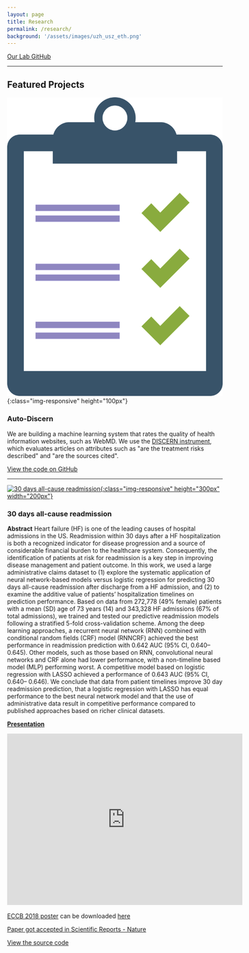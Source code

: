 ```yaml
---
layout: page
title: Research
permalink: /research/
background: '/assets/images/uzh_usz_eth.png'
---
```


[Our Lab GitHub](https://github.com/uzh-dqbm-cmi)

***

## Featured Projects

![DISCERN criteria](/assets/images/checklist.png){:class="img-responsive" height="100px"}

### Auto-Discern

We are building a machine learning system that rates the quality of health information websites, such as WebMD. 
We use the [DISCERN instrument](http://www.discern.org.uk/discern_instrument.php), 
which evaluates articles on attributes such as "are the treatment risks described" and "are the sources cited".

[View the code on GitHub](https://github.com/uzh-dqbm-cmi/auto-discern)

***
[](http://i.stack.imgur.com/vwxyz.png)
[![30 days all-cause readmission](../assets/images/ECCB18_poster_v2.png){:class="img-responsive" height="300px" width="200px"}](../assets/docs/ECCB18_poster_v2.pdf)
### 30 days all-cause readmission

**Abstract**
Heart failure (HF) is one of the leading causes of hospital admissions in the US. Readmission within 30
days after a HF hospitalization is both a recognized indicator for disease progression and a source of
considerable financial burden to the healthcare system. Consequently, the identification of patients
at risk for readmission is a key step in improving disease management and patient outcome. In this
work, we used a large administrative claims dataset to (1) explore the systematic application of neural
network-based models versus logistic regression for predicting 30 days all-cause readmission after
discharge from a HF admission, and (2) to examine the additive value of patients’ hospitalization
timelines on prediction performance. Based on data from 272,778 (49% female) patients with a mean
(SD) age of 73 years (14) and 343,328 HF admissions (67% of total admissions), we trained and tested
our predictive readmission models following a stratified 5-fold cross-validation scheme. Among the
deep learning approaches, a recurrent neural network (RNN) combined with conditional random fields
(CRF) model (RNNCRF) achieved the best performance in readmission prediction with 0.642 AUC (95%
CI, 0.640–0.645). Other models, such as those based on RNN, convolutional neural networks and CRF
alone had lower performance, with a non-timeline based model (MLP) performing worst. A competitive
model based on logistic regression with LASSO achieved a performance of 0.643 AUC (95% CI, 0.640–
0.646). We conclude that data from patient timelines improve 30 day readmission prediction, that a
logistic regression with LASSO has equal performance to the best neural network model and that the
use of administrative data result in competitive performance compared to published approaches based
on richer clinical datasets.

[**Presentation**](https://prezi.com/dayewmtvycb4/?token=6ae94b195bb9adbe6387d21730912aeddf49776991d25e1fb034d77c94b74a9d&utm_campaign=share&utm_medium=copy&rc=ex0share)
<iframe id="iframe_container" frameborder="0" webkitallowfullscreen="" mozallowfullscreen="" allowfullscreen="" allow="autoplay; fullscreen" width="550" height="400" src="https://prezi.com/embed/dayewmtvycb4/?bgcolor=ffffff&amp;lock_to_path=0&amp;autoplay=0&amp;autohide_ctrls=0&amp;landing_data=bHVZZmNaNDBIWnNjdEVENDRhZDFNZGNIUE43MHdLNWpsdFJLb2ZHanI0cm5nRHhxUVdQNGNjc2pxeS9DUFAraVJnPT0&amp;landing_sign=H0HRqyX3lBJzXmWAcyH5tEAwQtN4GCmozGRej1XqwLU"></iframe>

[ECCB 2018 poster](http://eccb18.org/) can be downloaded [here](../assets/docs/ECCB18_poster_v2.pdf)

[Paper got accepted in Scientific Reports - Nature](https://www.nature.com/articles/s41598-019-45685-z)

[View the source code](https://bitbucket.org/A_2/hcup_research)

